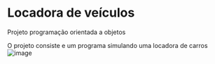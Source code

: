 # Locadora de veículos
Projeto programação orientada a objetos

O  projeto consiste e um programa simulando uma locadora de carros
![image](https://user-images.githubusercontent.com/57501113/115309999-70116100-a143-11eb-91d7-f0ff5d383241.png)


